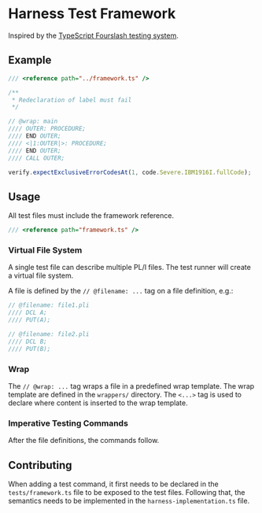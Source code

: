 # Harness Test Framework

Inspired by the [TypeScript Fourslash testing system](https://github.com/microsoft/TypeScript/tree/main/tests/cases/fourslash).

## Example

```ts
/// <reference path="../framework.ts" />

/**
 * Redeclaration of label must fail
 */

// @wrap: main
//// OUTER: PROCEDURE;
//// END OUTER;
//// <|1:OUTER|>: PROCEDURE;
//// END OUTER;
//// CALL OUTER;

verify.expectExclusiveErrorCodesAt(1, code.Severe.IBM1916I.fullCode);

```

## Usage

All test files must include the framework reference.

```ts
/// <reference path="framework.ts" />
```

### Virtual File System

A single test file can describe multiple PL/I files.
The test runner will create a virtual file system.

A file is defined by the `// @filename: ...` tag on a file definition, e.g.:

```ts
// @filename: file1.pli
//// DCL A;
//// PUT(A);

// @filename: file2.pli
//// DCL B;
//// PUT(B);
```

### Wrap

The `// @wrap: ...` tag wraps a file in a predefined wrap template.
The wrap template are defined in the `wrappers/` directory.
The `<...>` tag is used to declare where content is inserted to the wrap template.

### Imperative Testing Commands

After the file definitions, the commands follow.

## Contributing

When adding a test command, it first needs to be declared in the `tests/framework.ts` file to be exposed to the test files.
Following that, the semantics needs to be implemented in the `harness-implementation.ts` file.